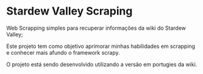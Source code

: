 # Stardew Valley Scraping

Web Scrapping simples para recuperar informações da wiki do Stardew Valley;

Este projeto tem como objetivo aprimorar minhas habilidades em scrapping e conhecer mais afundo o framework scrapy.

O projeto está sendo desenvolvido utilizando a versão em portugies da wiki.
